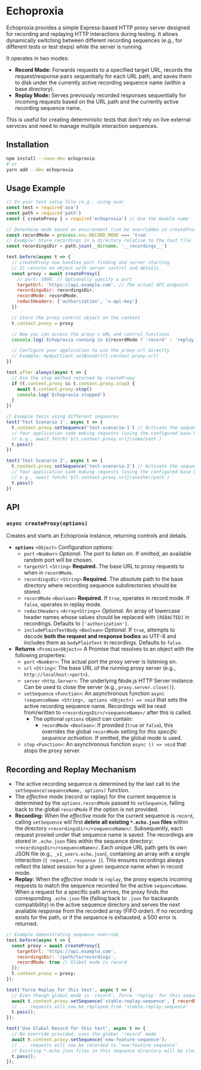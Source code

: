 # Echoproxia

Echoproxia provides a simple Express-based HTTP proxy server designed for recording and replaying HTTP interactions during testing. It allows dynamically switching between different recording sequences (e.g., for different tests or test steps) while the server is running.

It operates in two modes:

*   **Record Mode:** Forwards requests to a specified target URL, records the request/response pairs sequentially for each URL path, and saves them to disk under the currently active recording sequence name (within a base directory).
*   **Replay Mode:** Serves previously recorded responses sequentially for incoming requests based on the URL path and the currently active recording sequence name.

This is useful for creating deterministic tests that don't rely on live external services and need to manage multiple interaction sequences.

## Installation

```bash
npm install --save-dev echoproxia
# or
yarn add --dev echoproxia
```

## Usage Example

```javascript
// In your test setup file (e.g., using ava)
const test = require('ava')
const path = require('path')
const { createProxy } = require('echoproxia') // Use the module name

// Determine mode based on environment (can be overridden in createProxy options)
const recordMode = process.env.RECORD_MODE === 'true'
// Example: Store recordings in a directory relative to the test file
const recordingsDir = path.join(__dirname, '__recordings__')

test.before(async t => {
  // createProxy now handles port finding and server starting
  // It returns an object with server control and details
  const proxy = await createProxy({
    // port: 5000, // Optionally specify a port
    targetUrl: 'https://api.example.com', // The actual API endpoint
    recordingsDir: recordingsDir,
    recordMode: recordMode,
    redactHeaders: ['authorization', 'x-api-key']
  })

  // Store the proxy control object on the context
  t.context.proxy = proxy

  // Now you can access the proxy's URL and control functions
  console.log(`Echoproxia running in ${recordMode ? 'record' : 'replay'} mode on ${t.context.proxy.url}, using base directory ${recordingsDir}`)

  // Configure your application to use the proxy url directly
  // Example: myApiClient.setBaseUrl(t.context.proxy.url)
})

test.after.always(async t => {
  // Use the stop method returned by createProxy
  if (t.context.proxy && t.context.proxy.stop) {
    await t.context.proxy.stop()
    console.log('Echoproxia stopped')
  }
})

// Example tests using different sequences
test('Test Scenario 1', async t => {
  t.context.proxy.setSequence('test-scenario-1') // Activate the sequence via context
  // Your application code making requests (using the configured base URL)
  // e.g., await fetch(`${t.context.proxy.url}/some/path`)
  t.pass()
})

test('Test Scenario 2', async t => {
  t.context.proxy.setSequence('test-scenario-2') // Activate the sequence via context
  // Your application code making requests (using the configured base URL)
  // e.g., await fetch(`${t.context.proxy.url}/another/path`)
  t.pass()
})
```

## API

### `async createProxy(options)`

Creates and starts an Echoproxia instance, returning controls and details.

*   **`options`** `<Object>` Configuration options:
    *   `port` `<Number>` *Optional.* The port to listen on. If omitted, an available random port will be chosen.
    *   `targetUrl` `<String>` **Required.** The base URL to proxy requests to when in `recordMode`.
    *   `recordingsDir` `<String>` **Required.** The absolute path to the base directory where recording sequence subdirectories should be stored.
    *   `recordMode` `<Boolean>` **Required.** If `true`, operates in record mode. If `false`, operates in replay mode.
    *   `redactHeaders` `<Array<String>>` *Optional.* An array of lowercase header names whose values should be replaced with `[REDACTED]` in recordings. Defaults to `['authorization']`.
    *   `includePlainTextBody` `<Boolean>` *Optional.* If `true`, attempts to decode **both the request and response bodies** as UTF-8 and includes them as `bodyPlainText` in recordings. Defaults to `false`.
*   **Returns** `<Promise<Object>>` A Promise that resolves to an object with the following properties:
    *   `port` `<Number>`: The actual port the proxy server is listening on.
    *   `url` `<String>`: The base URL of the running proxy server (e.g., `http://localhost:<port>`).
    *   `server` `<http.Server>`: The underlying Node.js HTTP Server instance. Can be used to close the server (e.g., `proxy.server.close()`).
    *   `setSequence` `<Function>`: An asynchronous function `async (sequenceName <String>, options <Object>) => void` that sets the active recording sequence name. Recordings will be read from/written to `<recordingsDir>/<sequenceName>/` after this is called.
        *   The optional `options` object can contain:
            *   `recordMode` `<Boolean>`: If provided (`true` or `false`), this overrides the global `recordMode` setting for *this specific sequence activation*. If omitted, the global mode is used.
    *   `stop` `<Function>`: An asynchronous function `async () => void` that stops the proxy server.

## Recording and Replay Mechanism

*   The active recording sequence is determined by the last call to the `setSequence(sequenceName, options)` function.
*   The *effective* mode (record or replay) for the current sequence is determined by the `options.recordMode` passed to `setSequence`, falling back to the global `recordMode` if the option is not provided.
*   **Recording:** When the *effective mode* for the current sequence is `record`, calling `setSequence` will first **delete all existing `*.echo.json` files** within the directory `<recordingsDir>/<sequenceName>/`. Subsequently, each request proxied under that sequence name is saved. The recordings are stored in `.echo.json` files within the sequence directory: `<recordingsDir>/<sequenceName>/`. Each unique URL path gets its own JSON file (e.g., `_v1_users.echo.json`), containing an array with a single interaction (`{ request, response }`). This ensures recordings always reflect the latest session for a given sequence name when in record mode.
*   **Replay:** When the *effective mode* is `replay`, the proxy expects incoming requests to match the sequence recorded for the active `sequenceName`. When a request for a specific path arrives, the proxy finds the corresponding `.echo.json` file (falling back to `.json` for backwards compatibility) in the active sequence directory and serves the *next* available response from the recorded array (FIFO order). If no recording exists for the path, or if the sequence is exhausted, a 500 error is returned.

```javascript
// Example demonstrating sequence override
test.before(async t => {
  const proxy = await createProxy({
    targetUrl: 'https://api.example.com',
    recordingsDir: '/path/to/recordings',
    recordMode: true // Global mode is record
  });
  t.context.proxy = proxy;
});

test('Force Replay for this test', async t => {
  // Even though global mode is 'record', force 'replay' for this sequence
  await t.context.proxy.setSequence('stable-replay-sequence', { recordMode: false });
  // ... requests will now be replayed from 'stable-replay-sequence'
  t.pass();
});

test('Use Global Record for this test', async t => {
  // No override provided, uses the global 'record' mode
  await t.context.proxy.setSequence('new-feature-sequence');
  // ... requests will now be recorded to 'new-feature-sequence'
  // Existing *.echo.json files in this sequence directory will be cleared first.
  t.pass();
});
```